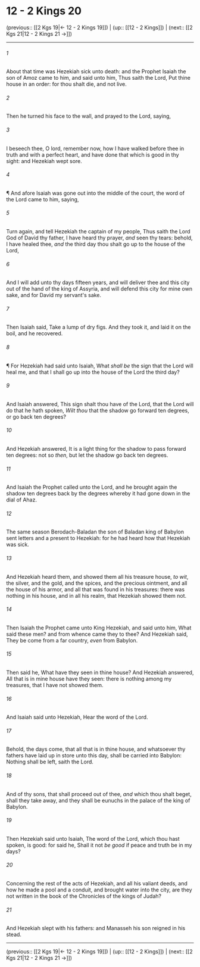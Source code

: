 # 12 - 2 Kings 20

(previous:: [[2 Kgs 19|← 12 - 2 Kings 19]]) | (up:: [[12 - 2 Kings]]) | (next:: [[2 Kgs 21|12 - 2 Kings 21 →]])

***


###### 1 
About that time was Hezekiah sick unto death: and the Prophet Isaiah the son of Amoz came to him, and said unto him, Thus saith the Lord, Put thine house in an order: for thou shalt die, and not live. 

###### 2 
Then he turned his face to the wall, and prayed to the Lord, saying, 

###### 3 
I beseech thee, O lord, remember now, how I have walked before thee in truth and with a perfect heart, and have done that which is good in thy sight: and Hezekiah wept sore. 

###### 4 
¶ And afore Isaiah was gone out into the middle of the court, the word of the Lord came to him, saying, 

###### 5 
Turn again, and tell Hezekiah the captain of my people, Thus saith the Lord God of David thy father, I have heard thy prayer, _and_ seen thy tears: behold, I have healed thee, _and_ the third day thou shalt go up to the house of the Lord, 

###### 6 
And I will add unto thy days fifteen years, and will deliver thee and this city out of the hand of the king of Assyria, and will defend this city for mine own sake, and for David my servant's sake. 

###### 7 
Then Isaiah said, Take a lump of dry figs. And they took it, and laid it on the boil, and he recovered. 

###### 8 
¶ For Hezekiah had said unto Isaiah, What _shall be_ the sign that the Lord will heal me, and that I shall go up into the house of the Lord the third day? 

###### 9 
And Isaiah answered, This sign shalt thou have of the Lord, that the Lord will do that he hath spoken, _Wilt thou_ that the shadow go forward ten degrees, or go back ten degrees? 

###### 10 
And Hezekiah answered, It is a light thing for the shadow to pass forward ten degrees: not so _then_, but let the shadow go back ten degrees. 

###### 11 
And Isaiah the Prophet called unto the Lord, and he brought again the shadow ten degrees back by the degrees whereby it had gone down in the dial of Ahaz. 

###### 12 
The same season Berodach-Baladan the son of Baladan king of Babylon sent letters and a present to Hezekiah: for he had heard how that Hezekiah was sick. 

###### 13 
And Hezekiah heard them, and showed them all his treasure house, _to wit_, the silver, and the gold, and the spices, and the precious ointment, and all the house of his armor, and all that was found in his treasures: there was nothing in his house, and in all his realm, that Hezekiah showed them not. 

###### 14 
Then Isaiah the Prophet came unto King Hezekiah, and said unto him, What said these men? and from whence came they to thee? And Hezekiah said, They be come from a far country, _even_ from Babylon. 

###### 15 
Then said he, What have they seen in thine house? And Hezekiah answered, All that is in mine house have they seen: there is nothing among my treasures, that I have not showed them. 

###### 16 
And Isaiah said unto Hezekiah, Hear the word of the Lord. 

###### 17 
Behold, the days come, that all that is in thine house, and whatsoever thy fathers have laid up in store unto this day, shall be carried into Babylon: Nothing shall be left, saith the Lord. 

###### 18 
And of thy sons, that shall proceed out of thee, _and_ which thou shalt beget, shall they take away, and they shall be eunuchs in the palace of the king of Babylon. 

###### 19 
Then Hezekiah said unto Isaiah, The word of the Lord, which thou hast spoken, is good: for said he, Shall it not _be good_ if peace and truth be in my days? 

###### 20 
Concerning the rest of the acts of Hezekiah, and all his valiant deeds, and how he made a pool and a conduit, and brought water into the city, are they not written in the book of the Chronicles of the kings of Judah? 

###### 21 
And Hezekiah slept with his fathers: and Manasseh his son reigned in his stead.

***

(previous:: [[2 Kgs 19|← 12 - 2 Kings 19]]) | (up:: [[12 - 2 Kings]]) | (next:: [[2 Kgs 21|12 - 2 Kings 21 →]])
